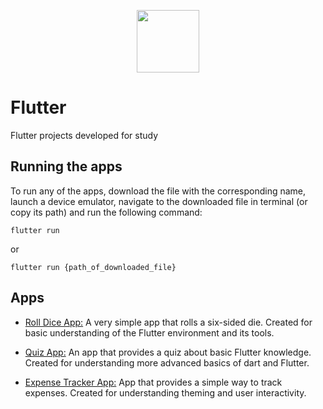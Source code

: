 <p align="center">
<img src="https://upload.wikimedia.org/wikipedia/commons/1/17/Google-flutter-logo.png" height=100>
</p>

# Flutter

 Flutter projects developed for study

## Running the apps

To run any of the apps, download the file with the corresponding name, launch a device emulator, navigate to the downloaded file in terminal (or copy its path) and run the following command:

~~~shell
flutter run
~~~

or

~~~shell
flutter run {path_of_downloaded_file}
~~~

## Apps

- [Roll Dice App:](roll_dice_app) A very simple app that rolls a six-sided die. Created for basic understanding of the Flutter environment and its tools.

- [Quiz App:](quiz_app) An app that provides a quiz about basic Flutter knowledge. Created for understanding more advanced basics of dart and Flutter.

- [Expense Tracker App:](expense_tracker_app) App that provides a simple way to track expenses. Created for understanding theming and user interactivity.
